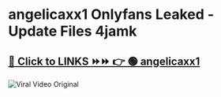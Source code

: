 
 # angelicaxx1 Onlyfans Leaked - Update Files 4jamk

## <h2><a href="https://clipsfans.com/angelicaxx1&ref=git">🔗 Click to LINKS ⏩⏩ 👉 🟢 angelicaxx1 </a></h2>

<a href="https://clipsfans.com/angelicaxx1&ref=git" rel="nofollow" data-target="animated-image.originalLink"><img src="https://i.ibb.co.com/xMMVF88/686577567.gif" alt="Viral Video Original" style="max-width: 100%; display: inline-block;" data-target="animated-image.originalImage"></a>

